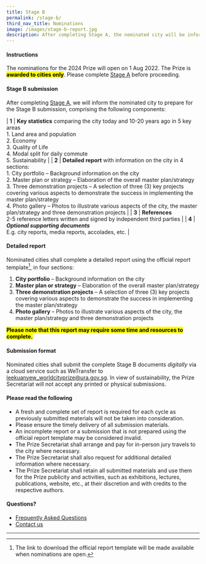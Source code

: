 ```yaml
---
title: Stage B
permalink: /stage-b/
third_nav_title: Nominations
image: /images/stage-b-report.jpg
description: After completing Stage A, the nominated city will be informed to prepare and submit a detailed report using the official report template.
---
```


#### **Instructions**

The nominations for the 2024 Prize will open on 1 Aug 2022. The Prize is **<mark>awarded to cities only</mark>**. Please complete [Stage A](/stage-a) before proceeding.

#### **Stage B submission**

After completing [Stage A](/stage-a), we will inform the nominated city to prepare for the Stage B submission, comprising the following components: 

| **1** | **Key statistics** comparing the city today and 10-20 years ago in 5 key areas <br> 1. Land area and population <br> 2. Economy <br> 3. Quality of Life <br> 4. Modal split for daily commute <br> 5. Sustainability  |
| **2** | **Detailed report** with information on the city in 4 sections: <br> 1. City portfolio – Background information on the city <br> 2. Master plan or strategy – Elaboration of the overall master plan/strategy <br> 3. Three demonstration projects – A selection of three (3) key projects covering various aspects to demonstrate the success in implementing the master plan/strategy <br> 4. Photo gallery – Photos to illustrate various aspects of the city, the master plan/strategy and three demonstration projects |
| **3** | **References** <br> 2-5 reference letters written and signed by independent third parties |
| **4** | ***Optional supporting documents*** <br> E.g. city reports, media reports, accolades, etc. |

#### **Detailed report**

Nominated cities shall complete a detailed report using the official report template[^1], in four sections: 

1. **City portfolio** – Background information on the city
2. **Master plan or strategy** – Elaboration of the overall master plan/strategy
3. **Three demonstration projects** – A selection of three (3) key projects covering various aspects to demonstrate the success in implementing the master plan/strategy
4. **Photo gallery** – Photos to illustrate various aspects of the city, the master plan/strategy and three demonstration projects

**<mark>Please note that this report may require some time and resources to complete.</mark>** 

#### **Submission format**

Nominated cities shall submit the complete Stage B documents _digitally_ via a cloud service such as WeTransfer to [leekuanyew_worldcityprize@ura.gov.sg](mailto:leekuanyew_worldcityprize@ura.gov.sg). In view of sustainability, the Prize Secretariat will not accept any printed or physical submissions. 

#### **Please read the following**

- A fresh and complete set of report is required for each cycle as previously submitted materials will not be taken into consideration. 
- Please ensure the timely delivery of all submission materials. 
- An incomplete report or a submission that is not prepared using the official report template may be considered invalid. 
- The Prize Secretariat shall arrange and pay for in-person jury travels to the city where necessary. 
- The Prize Secretariat shall also request for additional detailed information where necessary. 
- The Prize Secretariat shall retain all submitted materials and use them for the Prize publicity and activities, such as exhibitions, lectures, publications, website, etc., at their discretion and with credits to the respective authors. 

#### **Questions?**

- [Frequently Asked Questions](/faq/) 
- [Contact us](/feedback/)

---

[^1]: The link to download the official report template will be made available when nominations are open. 
